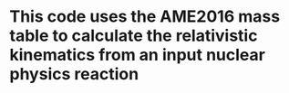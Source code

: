 # This code uses the AME2016 mass table to calculate the relativistic kinematics from an input nuclear physics reaction
